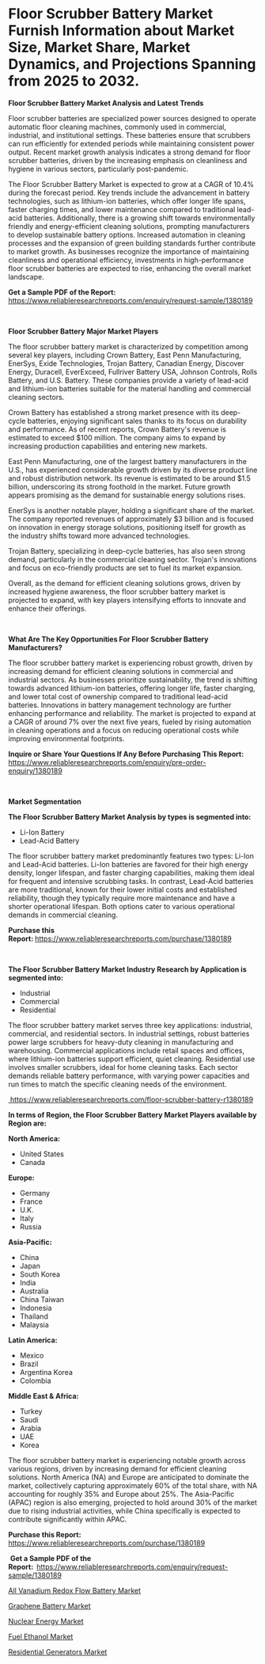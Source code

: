 <p><h1>Floor Scrubber Battery Market Furnish Information about Market Size, Market Share, Market Dynamics, and Projections Spanning from 2025 to 2032.</h1></p><p><strong>Floor Scrubber Battery Market Analysis and Latest Trends</strong></p>
<p><p>Floor scrubber batteries are specialized power sources designed to operate automatic floor cleaning machines, commonly used in commercial, industrial, and institutional settings. These batteries ensure that scrubbers can run efficiently for extended periods while maintaining consistent power output. Recent market growth analysis indicates a strong demand for floor scrubber batteries, driven by the increasing emphasis on cleanliness and hygiene in various sectors, particularly post-pandemic. </p><p>The Floor Scrubber Battery Market is expected to grow at a CAGR of 10.4% during the forecast period. Key trends include the advancement in battery technologies, such as lithium-ion batteries, which offer longer life spans, faster charging times, and lower maintenance compared to traditional lead-acid batteries. Additionally, there is a growing shift towards environmentally friendly and energy-efficient cleaning solutions, prompting manufacturers to develop sustainable battery options. Increased automation in cleaning processes and the expansion of green building standards further contribute to market growth. As businesses recognize the importance of maintaining cleanliness and operational efficiency, investments in high-performance floor scrubber batteries are expected to rise, enhancing the overall market landscape.</p></p>
<p><strong>Get a Sample PDF of the Report:&nbsp;</strong> <a href="https://www.reliableresearchreports.com/enquiry/request-sample/1380189?utm_campaign=37&utm_medium=2&utm_source=Github&utm_content=ia&utm_term=13022025&utm_id=floor-scrubber-battery">https://www.reliableresearchreports.com/enquiry/request-sample/1380189</a></p>
<p>&nbsp;</p>
<p><strong>Floor Scrubber Battery Major Market Players</strong></p>
<p><p>The floor scrubber battery market is characterized by competition among several key players, including Crown Battery, East Penn Manufacturing, EnerSys, Exide Technologies, Trojan Battery, Canadian Energy, Discover Energy, Duracell, EverExceed, Fullriver Battery USA, Johnson Controls, Rolls Battery, and U.S. Battery. These companies provide a variety of lead-acid and lithium-ion batteries suitable for the material handling and commercial cleaning sectors.</p><p>Crown Battery has established a strong market presence with its deep-cycle batteries, enjoying significant sales thanks to its focus on durability and performance. As of recent reports, Crown Battery's revenue is estimated to exceed $100 million. The company aims to expand by increasing production capabilities and entering new markets.</p><p>East Penn Manufacturing, one of the largest battery manufacturers in the U.S., has experienced considerable growth driven by its diverse product line and robust distribution network. Its revenue is estimated to be around $1.5 billion, underscoring its strong foothold in the market. Future growth appears promising as the demand for sustainable energy solutions rises.</p><p>EnerSys is another notable player, holding a significant share of the market. The company reported revenues of approximately $3 billion and is focused on innovation in energy storage solutions, positioning itself for growth as the industry shifts toward more advanced technologies.</p><p>Trojan Battery, specializing in deep-cycle batteries, has also seen strong demand, particularly in the commercial cleaning sector. Trojan's innovations and focus on eco-friendly products are set to fuel its market expansion.</p><p>Overall, as the demand for efficient cleaning solutions grows, driven by increased hygiene awareness, the floor scrubber battery market is projected to expand, with key players intensifying efforts to innovate and enhance their offerings.</p></p>
<p>&nbsp;</p>
<p><strong>What Are The Key Opportunities For Floor Scrubber Battery Manufacturers?</strong></p>
<p><p>The floor scrubber battery market is experiencing robust growth, driven by increasing demand for efficient cleaning solutions in commercial and industrial sectors. As businesses prioritize sustainability, the trend is shifting towards advanced lithium-ion batteries, offering longer life, faster charging, and lower total cost of ownership compared to traditional lead-acid batteries. Innovations in battery management technology are further enhancing performance and reliability. The market is projected to expand at a CAGR of around 7% over the next five years, fueled by rising automation in cleaning operations and a focus on reducing operational costs while improving environmental footprints.</p></p>
<p><strong>Inquire or Share Your Questions If Any Before Purchasing This Report:</strong> <a href="https://www.reliableresearchreports.com/enquiry/pre-order-enquiry/1380189?utm_campaign=37&utm_medium=2&utm_source=Github&utm_content=ia&utm_term=13022025&utm_id=floor-scrubber-battery">https://www.reliableresearchreports.com/enquiry/pre-order-enquiry/1380189</a></p>
<p>&nbsp;</p>
<p><strong>Market Segmentation</strong></p>
<p><strong>The Floor Scrubber Battery Market Analysis by types is segmented into:</strong></p>
<p><ul><li>Li-Ion Battery</li><li>Lead-Acid Battery</li></ul></p>
<p><p>The floor scrubber battery market predominantly features two types: Li-Ion and Lead-Acid batteries. Li-Ion batteries are favored for their high energy density, longer lifespan, and faster charging capabilities, making them ideal for frequent and intensive scrubbing tasks. In contrast, Lead-Acid batteries are more traditional, known for their lower initial costs and established reliability, though they typically require more maintenance and have a shorter operational lifespan. Both options cater to various operational demands in commercial cleaning.</p></p>
<p><strong>Purchase this Report:&nbsp;</strong><a href="https://www.reliableresearchreports.com/purchase/1380189?utm_campaign=37&utm_medium=2&utm_source=Github&utm_content=ia&utm_term=13022025&utm_id=floor-scrubber-battery">https://www.reliableresearchreports.com/purchase/1380189</a></p>
<p>&nbsp;</p>
<p><strong>The Floor Scrubber Battery Market Industry Research by Application is segmented into:</strong></p>
<p><ul><li>Industrial</li><li>Commercial</li><li>Residential</li></ul></p>
<p><p>The floor scrubber battery market serves three key applications: industrial, commercial, and residential sectors. In industrial settings, robust batteries power large scrubbers for heavy-duty cleaning in manufacturing and warehousing. Commercial applications include retail spaces and offices, where lithium-ion batteries support efficient, quiet cleaning. Residential use involves smaller scrubbers, ideal for home cleaning tasks. Each sector demands reliable battery performance, with varying power capacities and run times to match the specific cleaning needs of the environment.</p></p>
<p><a href="https://www.reliableresearchreports.com/floor-scrubber-battery-r1380189?utm_campaign=37&utm_medium=2&utm_source=Github&utm_content=ia&utm_term=13022025&utm_id=floor-scrubber-battery">&nbsp;https://www.reliableresearchreports.com/floor-scrubber-battery-r1380189</a></p>
<p><strong>In terms of Region, the Floor Scrubber Battery Market Players available by Region are:</strong></p>
<p>
    <p> <strong> North America: </strong>
        <ul>
            <li>United States</li>
            <li>Canada</li>
        </ul>
        </p> 
    <p> <strong> Europe: </strong>
        <ul>
            <li>Germany</li>
            <li>France</li>
            <li>U.K.</li>
            <li>Italy</li>
            <li>Russia</li>
        </ul>
        </p> 
    <p> <strong> Asia-Pacific: </strong>
        <ul>
            <li>China</li>
            <li>Japan</li>
            <li>South Korea</li>
            <li>India</li>
            <li>Australia</li>
            <li>China Taiwan</li>
            <li>Indonesia</li>
            <li>Thailand</li>
            <li>Malaysia</li>
        </ul>
        </p> 
    <p> <strong> Latin America: </strong>
        <ul>
            <li>Mexico</li>
            <li>Brazil</li>
            <li>Argentina Korea</li>
            <li>Colombia</li>
        </ul>
        </p> 
    <p> <strong> Middle East & Africa: </strong>
        <ul>
            <li>Turkey</li>
            <li>Saudi</li>
            <li>Arabia</li>
            <li>UAE</li>
            <li>Korea</li>
        </ul>
    </p>
    </p>
<p><p>The floor scrubber battery market is experiencing notable growth across various regions, driven by increasing demand for efficient cleaning solutions. North America (NA) and Europe are anticipated to dominate the market, collectively capturing approximately 60% of the total share, with NA accounting for roughly 35% and Europe about 25%. The Asia-Pacific (APAC) region is also emerging, projected to hold around 30% of the market due to rising industrial activities, while China specifically is expected to contribute significantly within APAC.</p></p>
<p><strong>Purchase this Report: </strong><a href="https://www.reliableresearchreports.com/purchase/1380189?utm_campaign=37&utm_medium=2&utm_source=Github&utm_content=ia&utm_term=13022025&utm_id=floor-scrubber-battery">https://www.reliableresearchreports.com/purchase/1380189</a></p>
<p>&nbsp;<strong>Get a Sample PDF of the Report:&nbsp;&nbsp;</strong><a href="https://www.reliableresearchreports.com/enquiry/request-sample/1380189?utm_campaign=37&utm_medium=2&utm_source=Github&utm_content=ia&utm_term=13022025&utm_id=floor-scrubber-battery">https://www.reliableresearchreports.com/enquiry/request-sample/1380189</a></p>
<p><strong></strong></p>
<p><p><a href="https://github.com/nabadeneme/Market-Research-Report-List-1/blob/main/all-vanadium-redox-flow-battery-market.md?utm_campaign=37&utm_medium=2&utm_source=Github&utm_content=ia&utm_term=13022025&utm_id=floor-scrubber-battery">All Vanadium Redox Flow Battery Market</a></p><p><a href="https://github.com/ramraomeyie/Market-Research-Report-List-1/blob/main/graphene-battery-market.md?utm_campaign=37&utm_medium=2&utm_source=Github&utm_content=ia&utm_term=13022025&utm_id=floor-scrubber-battery">Graphene Battery Market</a></p><p><a href="https://github.com/vitrilaoire/Market-Research-Report-List-1/blob/main/nuclear-energy-market.md?utm_campaign=37&utm_medium=2&utm_source=Github&utm_content=ia&utm_term=13022025&utm_id=floor-scrubber-battery">Nuclear Energy Market</a></p><p><a href="https://github.com/namaqbagels64/Market-Research-Report-List-1/blob/main/fuel-ethanol-market.md?utm_campaign=37&utm_medium=2&utm_source=Github&utm_content=ia&utm_term=13022025&utm_id=floor-scrubber-battery">Fuel Ethanol Market</a></p><p><a href="https://github.com/ngozudapshi/Market-Research-Report-List-1/blob/main/residential-generators-market.md?utm_campaign=37&utm_medium=2&utm_source=Github&utm_content=ia&utm_term=13022025&utm_id=floor-scrubber-battery">Residential Generators Market</a></p></p>